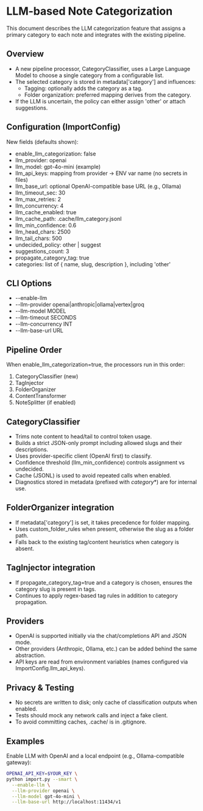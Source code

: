 # LLM-based Note Categorization

This document describes the LLM categorization feature that assigns a primary category to each note and integrates with the existing pipeline.

## Overview
- A new pipeline processor, CategoryClassifier, uses a Large Language Model to choose a single category from a configurable list.
- The selected category is stored in metadata['category'] and influences:
  - Tagging: optionally adds the category as a tag.
  - Folder organization: preferred mapping derives from the category.
- If the LLM is uncertain, the policy can either assign 'other' or attach suggestions.

## Configuration (ImportConfig)
New fields (defaults shown):
- enable_llm_categorization: false
- llm_provider: openai
- llm_model: gpt-4o-mini (example)
- llm_api_keys: mapping from provider -> ENV var name (no secrets in files)
- llm_base_url: optional OpenAI-compatible base URL (e.g., Ollama)
- llm_timeout_sec: 30
- llm_max_retries: 2
- llm_concurrency: 4
- llm_cache_enabled: true
- llm_cache_path: .cache/llm_category.jsonl
- llm_min_confidence: 0.6
- llm_head_chars: 2500
- llm_tail_chars: 500
- undecided_policy: other | suggest
- suggestions_count: 3
- propagate_category_tag: true
- categories: list of { name, slug, description }, including 'other'

## CLI Options
- --enable-llm
- --llm-provider openai|anthropic|ollama|vertex|groq
- --llm-model MODEL
- --llm-timeout SECONDS
- --llm-concurrency INT
- --llm-base-url URL

## Pipeline Order
When enable_llm_categorization=true, the processors run in this order:
1. CategoryClassifier (new)
2. TagInjector
3. FolderOrganizer
4. ContentTransformer
5. NoteSplitter (if enabled)

## CategoryClassifier
- Trims note content to head/tail to control token usage.
- Builds a strict JSON-only prompt including allowed slugs and their descriptions.
- Uses provider-specific client (OpenAI first) to classify.
- Confidence threshold (llm_min_confidence) controls assignment vs undecided.
- Cache (JSONL) is used to avoid repeated calls when enabled.
- Diagnostics stored in metadata (prefixed with _category_*) are for internal use.

## FolderOrganizer integration
- If metadata['category'] is set, it takes precedence for folder mapping.
- Uses custom_folder_rules when present, otherwise the slug as a folder path.
- Falls back to the existing tag/content heuristics when category is absent.

## TagInjector integration
- If propagate_category_tag=true and a category is chosen, ensures the category slug is present in tags.
- Continues to apply regex-based tag rules in addition to category propagation.

## Providers
- OpenAI is supported initially via the chat/completions API and JSON mode.
- Other providers (Anthropic, Ollama, etc.) can be added behind the same abstraction.
- API keys are read from environment variables (names configured via ImportConfig.llm_api_keys).

## Privacy & Testing
- No secrets are written to disk; only cache of classification outputs when enabled.
- Tests should mock any network calls and inject a fake client.
- To avoid committing caches, .cache/ is in .gitignore.

## Examples
Enable LLM with OpenAI and a local endpoint (e.g., Ollama-compatible gateway):

```bash
OPENAI_API_KEY=$YOUR_KEY \
python import.py --smart \
  --enable-llm \
  --llm-provider openai \
  --llm-model gpt-4o-mini \
  --llm-base-url http://localhost:11434/v1
```